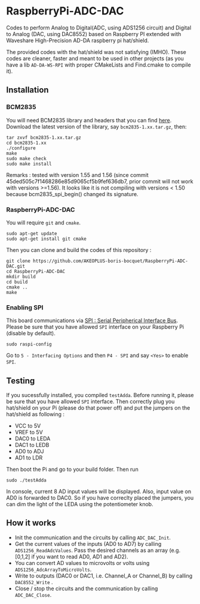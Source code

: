 # RaspberryPi-ADC-DAC
Codes to perform Analog to Digital(ADC, using ADS1256 circuit) and Digital to Analog (DAC, using DAC8552) based on Raspberry PI extended with Waveshare High-Precision AD-DA raspberry pi hat/shield.

The provided codes with the hat/shield was not satisfying (IMHO). These codes are cleaner, faster and meant to be used in other projects (as you have a lib `AD-DA-WS-RPI` with proper CMakeLists and Find.cmake to compile it).

## Installation

### BCM2835

You will need BCM2835 library and headers that you can find [here](http://www.airspayce.com/mikem/bcm2835/).
Download the latest version of the library, say `bcm2835-1.xx.tar.gz`, then:

```shell
tar zxvf bcm2835-1.xx.tar.gz
cd bcm2835-1.xx
./configure
make
sudo make check
sudo make install
```

Remarks : tested with version 1.55 and 1.56 (since commit 45ded505c7f1468286e85d9065cf5b9fef636db7, prior commit will not work with versions >=1.56). It looks like it is not compiling with versions < 1.50 because bcm2835_spi_begin() changed its signature. 


### RaspberryPi-ADC-DAC

You will require `git` and `cmake`.

```shell
sudo apt-get update
sudo apt-get install git cmake
```

Then you can clone and build the codes of this repository : 
```shell
git clone https://github.com/AKEOPLUS-boris-bocquet/RaspberryPi-ADC-DAC.git
cd RaspberryPi-ADC-DAC
mkdir build
cd build
cmake ..
make
```

### Enabling SPI

This board communications via [SPI : Serial Peripherical Interface Bus](https://en.wikipedia.org/wiki/Serial_Peripheral_Interface_Bus).
Please be sure that you have allowed `SPI` interface on your Raspberry Pi (disable by default).

```shell
sudo raspi-config
```

Go to `5 - Interfacing Options` and then `P4 - SPI` and say `<Yes>` to enable `SPI`. 

## Testing

If you sucessfully installed, you compiled `testAdda`. Before running it, please be sure that you have allowed `SPI` interface. Then correctly plug you hat/shield on your Pi (please do that power off) and put the jumpers on the hat/shield as following : 
* VCC to 5V
* VREF to 5V
* DAC0 to LEDA
* DAC1 to LEDB
* AD0 to ADJ
* AD1 to LDR

Then boot the Pi and go to your build folder. Then run
```shell
sudo ./testAdda
```

In console, current 8 AD input values will be displayed. Also, input value on AD0 is forwarded to DAC0. So if you have correclty placed the jumpers, you can dim the light of the LEDA using the potentiometer knob.

## How it works

* Init the communication and the circuits by calling `ADC_DAC_Init`.
* Get the current values of the inputs (AD0 to AD7) by calling `ADS1256_ReadAdcValues`. Pass the desired channels as an array (e.g. [0,1,2] if you want to read AD0, AD1 and AD2).
* You can convert AD values to microvolts or volts using `ADS1256_AdcArrayToMicroVolts`.
* Write to outputs (DAC0 or DAC1, i.e. Channel_A or Channel_B) by calling `DAC8552_Write` .
* Close / stop the circuits and the communication by calling `ADC_DAC_Close`.



